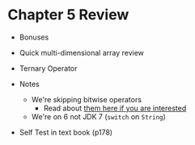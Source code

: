 # Chapter 5 Review

* Bonuses
 * Quick multi-dimensional array review
 * Ternary Operator

* Notes
  * We're skipping bitwise operators
    * Read about [them here if you are interested](http://docs.oracle.com/javase/tutorial/java/nutsandbolts/op3.html)
  * We're on 6 not JDK 7 (``switch`` on ``String``)

* Self Test in text book (p178)


